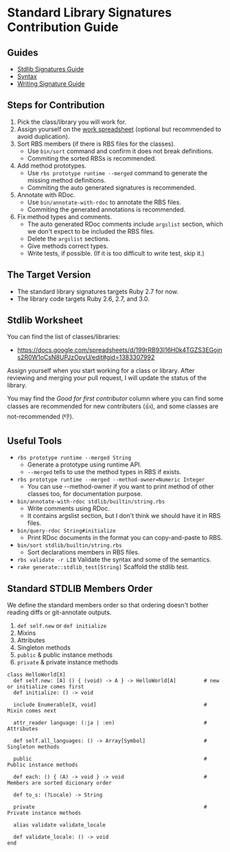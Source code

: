 # Standard Library Signatures Contribution Guide

## Guides

* [Stdlib Signatures Guide](stdlib.md)
* [Syntax](syntax.md)
* [Writing Signature Guide](sigs.md)

## Steps for Contribution

1. Pick the class/library you will work for.
2. Assign yourself on the [work spreadsheet](https://docs.google.com/spreadsheets/d/199rRB93I16H0k4TGZS3EGojns2R0W1oCsN8UPJzOpyU/edit#gid=1383307992) (optional but recommended to avoid duplication).
3. Sort RBS members (if there is RBS files for the classes).
    - Use `bin/sort` command and confirm it does not break definitions.
    - Commiting the sorted RBSs is recommended.
4. Add method prototypes.
    - Use `rbs prototype runtime --merged` command to generate the missing method definitions.
    - Commiting the auto generated signatures is recommended.
5. Annotate with RDoc.
    - Use `bin/annotate-with-rdoc` to annotate the RBS files.
    - Commiting the generated annotations is recommended.
6. Fix method types and comments.
    - The auto generated RDoc comments include `argslist` section, which we don't expect to be included the RBS files.
    - Delete the `argslist` sections.
    - Give methods correct types.
    - Write tests, if possible. (If it is too difficult to write test, skip it.)

## The Target Version

* The standard library signatures targets Ruby 2.7 for now.
* The library code targets Ruby 2.6, 2.7, and 3.0.

## Stdlib Worksheet

You can find the list of classes/libraries:

* https://docs.google.com/spreadsheets/d/199rRB93I16H0k4TGZS3EGojns2R0W1oCsN8UPJzOpyU/edit#gid=1383307992

Assign yourself when you start working for a class or library.
After reviewing and merging your pull request, I will update the status of the library.

You may find the *Good for first contributor* column where you can find some classes are recommended for new contributers (👍), and some classes are not-recommended (👎).

## Useful Tools

* `rbs prototype runtime --merged String`
  * Generate a prototype using runtime API.
  * `--merged` tells to use the method types in RBS if exists.
* `rbs prototype runtime --merged --method-owner=Numeric Integer`
  * You can use --method-owner if you want to print method of other classes too, for documentation purpose.
* `bin/annotate-with-rdoc stdlib/builtin/string.rbs`
  * Write comments using RDoc.
  * It contains argslist section, but I don't think we should have it in RBS files.
* `bin/query-rdoc String#initialize`
  * Print RDoc documents in the format you can copy-and-paste to RBS.
* `bin/sort stdlib/builtin/string.rbs`
  * Sort declarations members in RBS files.
* `rbs validate -r LIB`
  Validate the syntax and some of the semantics.
* `rake generate::stdlib_test[String]`
  Scaffold the stdlib test.

## Standard STDLIB Members Order

We define the standard members order so that ordering doesn't bother reading diffs or git-annotate outputs.

1. `def self.new` or `def initialize`
2. Mixins
3. Attributes
4. Singleton methods
5. `public` & public instance methods
6. `private` & private instance methods

```
class HelloWorld[X]
  def self.new: [A] () { (void) -> A } -> HelloWorld[A]         # new or initialize comes first
  def initialize: () -> void

  include Enumerable[X, void]                                   # Mixin comes next

  attr_reader language: (:ja | :en)                             # Attributes

  def self.all_languages: () -> Array[Symbol]                   # Singleton methods

  public                                                        # Public instance methods

  def each: () { (A) -> void } -> void                          # Members are sorted dicionary order

  def to_s: (?Locale) -> String

  private                                                       # Private instance methods

  alias validate validate_locale

  def validate_locale: () -> void
end
```
